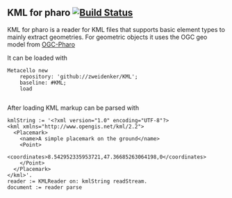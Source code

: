 KML for pharo [![Build Status](https://travis-ci.com/zweidenker/KML.svg?branch=master)](https://travis-ci.com/zweidenker/KML)
-------------

KML for pharo is a reader for KML files that supports basic element types to mainly extract geometries. For geometric objects it uses the OGC geo model from [OGC-Pharo](https://github.com/Pharo-GIS/OGC-Pharo/)

It can be loaded with


``` 
Metacello new
	repository: 'github://zweidenker/KML';
	baseline: #KML;
	load
  
```

After loading KML markup can be parsed with 

```
kmlString := '<?xml version="1.0" encoding="UTF-8"?>
<kml xmlns="http://www.opengis.net/kml/2.2">
  <Placemark>
    <name>A simple placemark on the ground</name>
    <Point>
			<coordinates>8.542952335953721,47.36685263064198,0</coordinates>
    </Point>
  </Placemark>
</kml>'.
reader := KMLReader on: kmlString readStream.
document := reader parse
```
